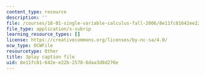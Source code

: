 ```yaml
---
content_type: resource
description: ''
file: /courses/18-01-single-variable-calculus-fall-2006/8e11fc81642ee22b25786daa3d8d276e_sRIDVAcoG5A.srt
file_type: application/x-subrip
learning_resource_types: []
license: https://creativecommons.org/licenses/by-nc-sa/4.0/
ocw_type: OCWFile
resourcetype: Other
title: 3play caption file
uid: 8e11fc81-642e-e22b-2578-6daa3d8d276e
---
```

